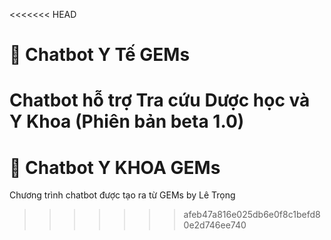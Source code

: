 <<<<<<< HEAD
# 💬 Chatbot Y Tế GEMs

Chatbot hỗ trợ Tra cứu Dược học và Y Khoa (Phiên bản beta 1.0)
=======
# 💬 Chatbot Y KHOA GEMs

Chương trình chatbot được tạo ra từ GEMs by Lê Trọng
>>>>>>> afeb47a816e025db6e0f8c1befd80e2d746ee740


